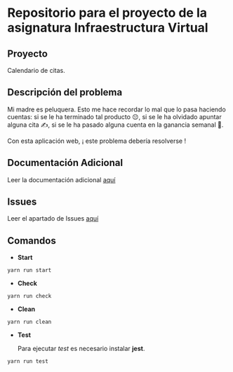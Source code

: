 # Repositorio para el proyecto de la asignatura Infraestructura Virtual
## Proyecto
Calendario de citas.
## Descripción del problema
Mi madre es peluquera. Esto me hace recordar lo mal que lo pasa haciendo cuentas: si se le ha terminado tal producto :pensive:, si se le ha olvidado apuntar alguna cita :writing_hand:, si se le ha pasado alguna cuenta en la ganancia semanal :open_book:.

Con esta aplicación web, ¡ este problema debería resolverse !
## Documentación Adicional
Leer la documentación adicional [aquí](./docs/Objetivo-0/CONFIGURACION.md)
## Issues
Leer el apartado de Issues [aquí](./docs/Objetivo-1/ISSUES.md)
## Comandos
- **Start**
```
yarn run start
```

- **Check**
```
yarn run check
```

- **Clean**
```
yarn run clean
```

- **Test**

  Para ejecutar *test* es necesario instalar **jest**.
```
yarn run test
```

